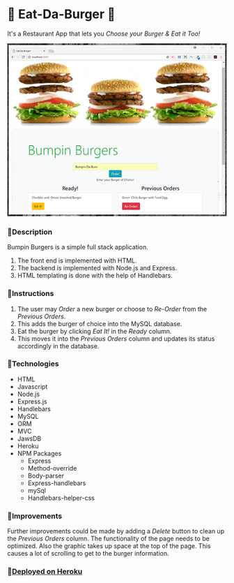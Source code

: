 # 🍔 Eat-Da-Burger 🍔
It's a Restaurant App that lets you *Choose your Burger &amp; Eat it Too!*  

![Home.html](screenShots/home.png)

### 🍔Description
Bumpin Burgers is a simple full stack application. 
1. The front end is implemented with HTML.
2. The backend is implemented with Node.js and Express.  
3. HTML templating is done with the help of Handlebars.

### 🍔Instructions
1. The user may *Order* a new burger or choose to *Re-Order* from the *Previous Orders*.
2. This adds the burger of choice into the MySQL database.   
3. Eat the burger by clicking *Eat It!* in the *Ready* column.
4. This moves it into the *Previous Orders* column and updates its status accordingly in the database.

### 🍔Technologies

* HTML
* Javascript
* Node.js
* Express.js
* Handlebars
* MySQL
* ORM
* MVC
* JawsDB
* Heroku
* NPM Packages
    * Express
    * Method-override
    * Body-parser
    * Express-handlebars
    * mySql
    * Handlebars-helper-css

### 🍔Improvements

Further improvements could be made by adding a *Delete* button to clean up the *Previous Orders* column.
The functionality of the page needs to be optimized. Also the graphic takes up space at the top of the page. 
This causes a lot of scrolling to get to the burger information. 


### 🍔**[Deployed on Heroku](https://powerful-springs-38381.herokuapp.com/)**